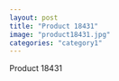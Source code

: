 ```yaml
---
layout: post
title: "Product 18431"
image: "product18431.jpg"
categories: "category1"
---
```

Product 18431
